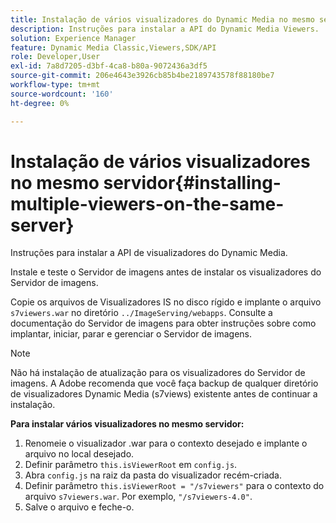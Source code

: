 ```yaml
---
title: Instalação de vários visualizadores do Dynamic Media no mesmo servidor
description: Instruções para instalar a API do Dynamic Media Viewers.
solution: Experience Manager
feature: Dynamic Media Classic,Viewers,SDK/API
role: Developer,User
exl-id: 7a8d7205-d3bf-4ca8-b80a-9072436a3df5
source-git-commit: 206e4643e3926cb85b4be2189743578f88180be7
workflow-type: tm+mt
source-wordcount: '160'
ht-degree: 0%

---
```


# Instalação de vários visualizadores no mesmo servidor{#installing-multiple-viewers-on-the-same-server}

<!-- Updated April 06, 2021 from https://wiki.corp.adobe.com/pages/viewpage.action?spaceKey=scene7qa&title=s7Viewers%2C+S7SDK%2C+S7OnDemand+Release+Notes - Contact is Sasha -->

Instruções para instalar a API de visualizadores do Dynamic Media.

Instale e teste o Servidor de imagens antes de instalar os visualizadores do Servidor de imagens.

Copie os arquivos de Visualizadores IS no disco rígido e implante o arquivo `s7viewers.war` no diretório `../ImageServing/webapps`. Consulte a documentação do Servidor de imagens para obter instruções sobre como implantar, iniciar, parar e gerenciar o Servidor de imagens.

>[!NOTE]
>
>Não há instalação de atualização para os visualizadores do Servidor de imagens. A Adobe recomenda que você faça backup de qualquer diretório de visualizadores Dynamic Media (s7views) existente antes de continuar a instalação.

**Para instalar vários visualizadores no mesmo servidor:**

1. Renomeie o visualizador .war para o contexto desejado e implante o arquivo no local desejado.
1. Definir parâmetro `this.isViewerRoot` em `config.js`.
1. Abra `config.js` na raiz da pasta do visualizador recém-criada.
1. Definir parâmetro `this.isViewerRoot = "/s7viewers"` para o contexto do arquivo `s7viewers.war`. Por exemplo, `"/s7viewers-4.0"`.
1. Salve o arquivo e feche-o.
